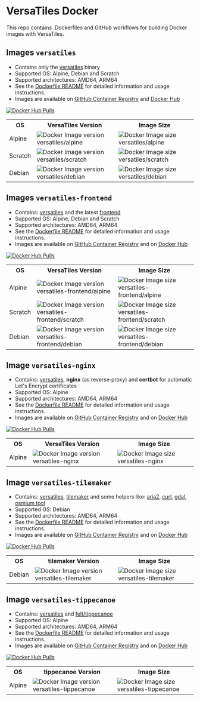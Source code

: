 # VersaTiles Docker

This repo contains .Dockerfiles and GitHub workflows for building Docker images with VersaTiles.

## Images `versatiles`

- Contains only the [versatiles](https://github.com/versatiles-org/versatiles-rs) binary
- Supported OS: Alpine, Debian and Scratch
- Supported architectures: AMD64, ARM64
- See the [Dockerfile README](versatiles/README.md) for detailed information and usage instructions.
- Images are available on [GitHub Container Registry](https://github.com/versatiles-org/versatiles-docker/pkgs/container/versatiles) and [Docker Hub](https://hub.docker.com/r/versatiles/versatiles)


[![Docker Hub Pulls](https://img.shields.io/docker/pulls/versatiles/versatiles)](https://hub.docker.com/r/versatiles/versatiles)

<table>
<tr>
	<th>OS</th>
	<th>VersaTiles Version</th>
	<th>Image Size</th>
</tr>
<tr>
	<td>Alpine</td>
	<td><img src="https://img.shields.io/docker/v/versatiles/versatiles/alpine?label=" alt="Docker Image version versatiles/alpine"></td>
	<td><img src="https://img.shields.io/docker/image-size/versatiles/versatiles/alpine?label=" alt="Docker Image size versatiles/alpine"></td>
</tr>
<tr>
	<td>Scratch</td>
	<td><img src="https://img.shields.io/docker/v/versatiles/versatiles/scratch?label=" alt="Docker Image version versatiles/scratch"></td>
	<td><img src="https://img.shields.io/docker/image-size/versatiles/versatiles/scratch?label=" alt="Docker Image size versatiles/scratch"></td>
</tr>
<tr>
	<td>Debian</td>
	<td><img src="https://img.shields.io/docker/v/versatiles/versatiles/debian?label=" alt="Docker Image version versatiles/debian"></td>
	<td><img src="https://img.shields.io/docker/image-size/versatiles/versatiles/debian?label=" alt="Docker Image size versatiles/debian"></td>
</tr>
</table>

## Images `versatiles-frontend`

- Contains: [versatiles](https://github.com/versatiles-org/versatiles-rs) and the latest [frontend](https://github.com/versatiles-org/versatiles-frontend)
- Supported OS: Alpine, Debian and Scratch
- Supported architectures: AMD64, ARM64
- See the [Dockerfile README](versatiles-frontend/README.md) for detailed information and usage instructions.
- Images are available on [GitHub Container Registry](https://github.com/versatiles-org/versatiles-docker/pkgs/container/versatiles-frontend) and on [Docker Hub](https://hub.docker.com/r/versatiles/versatiles-frontend)


[![Docker Hub Pulls](https://img.shields.io/docker/pulls/versatiles/versatiles-frontend)](https://hub.docker.com/r/versatiles/versatiles-frontend)

<table>
<tr>
	<th>OS</th>
	<th>VersaTiles Version</th>
	<th>Image Size</th>
</tr>
<tr>
	<td>Alpine</td>
	<td><img src="https://img.shields.io/docker/v/versatiles/versatiles-frontend/alpine?label=" alt="Docker Image version versatiles-frontend/alpine"></td>
	<td><img src="https://img.shields.io/docker/image-size/versatiles/versatiles-frontend/alpine?label=" alt="Docker Image size versatiles-frontend/alpine"></td>
</tr>
<tr>
	<td>Scratch</td>
	<td><img src="https://img.shields.io/docker/v/versatiles/versatiles-frontend/scratch?label=" alt="Docker Image version versatiles-frontend/scratch"></td>
	<td><img src="https://img.shields.io/docker/image-size/versatiles/versatiles-frontend/scratch?label=" alt="Docker Image size versatiles-frontend/scratch"></td>
</tr>
<tr>
	<td>Debian</td>
	<td><img src="https://img.shields.io/docker/v/versatiles/versatiles-frontend/debian?label=" alt="Docker Image version versatiles-frontend/debian"></td>
	<td><img src="https://img.shields.io/docker/image-size/versatiles/versatiles-frontend/debian?label=" alt="Docker Image size versatiles-frontend/debian"></td>
</tr>
</table>

## Image `versatiles-nginx`

- Contains: [versatiles](https://github.com/versatiles-org/versatiles-rs), **nginx** (as reverse‑proxy) and **certbot** for automatic Let's Encrypt certificates  
- Supported OS: Alpine  
- Supported architectures: AMD64, ARM64  
- See the [Dockerfile README](versatiles-nginx/README.md) for detailed information and usage instructions.  
- Images are available on [GitHub Container Registry](https://github.com/versatiles-org/versatiles-docker/pkgs/container/versatiles-nginx) and on [Docker Hub](https://hub.docker.com/r/versatiles/versatiles-nginx)

[![Docker Hub Pulls](https://img.shields.io/docker/pulls/versatiles/versatiles-nginx)](https://hub.docker.com/r/versatiles/versatiles-nginx)

<table>
<tr>
	<th>OS</th>
	<th>VersaTiles Version</th>
	<th>Image Size</th>
</tr>
<tr>
	<td>Alpine</td>
	<td><img src="https://img.shields.io/docker/v/versatiles/versatiles-nginx/latest?label=" alt="Docker Image version versatiles-nginx"></td>
	<td><img src="https://img.shields.io/docker/image-size/versatiles/versatiles-nginx/latest?label=" alt="Docker Image size versatiles-nginx"></td>
</tr>
</table>

## Image `versatiles-tilemaker`

- Contains: [versatiles](https://github.com/versatiles-org/versatiles-rs), [tilemaker](https://github.com/systemed/tilemaker) and some helpers like: [aria2](https://aria2.github.io), [curl](https://curl.se/), [gdal](https://gdal.org), [osmium tool](https://osmcode.org/osmium-tool/)
- Supported OS: Debian
- Supported architectures: AMD64, ARM64
- See the [Dockerfile README](versatiles-tilemaker/README.md) for detailed information and usage instructions.
- Images are available on [GitHub Container Registry](https://github.com/versatiles-org/versatiles-docker/pkgs/container/versatiles-tilemaker) and on [Docker Hub](https://hub.docker.com/r/versatiles/versatiles-tilemaker)

[![Docker Hub Pulls](https://img.shields.io/docker/pulls/versatiles/versatiles-tilemaker)](https://hub.docker.com/r/versatiles/versatiles-tilemaker)

<table>
<tr>
	<th>OS</th>
	<th>tilemaker Version</th>
	<th>Image Size</th>
</tr>
<tr>
	<td>Debian</td>
	<td><img src="https://img.shields.io/docker/v/versatiles/versatiles-tilemaker/latest?label=" alt="Docker Image version versatiles-tilemaker"></td>
	<td><img src="https://img.shields.io/docker/image-size/versatiles/versatiles-tilemaker/latest?label=" alt="Docker Image size versatiles-tilemaker"></td>
</tr>
</table>

## Image `versatiles-tippecanoe`

- Contains: [versatiles](https://github.com/versatiles-org/versatiles-rs) and [felt/tippecanoe](https://github.com/felt/tippecanoe)
- Supported OS: Alpine
- Supported architectures: AMD64, ARM64
- See the [Dockerfile README](versatiles-tippecanoe/README.md) for detailed information and usage instructions.
- Images are available on [GitHub Container Registry](https://github.com/versatiles-org/versatiles-docker/pkgs/container/versatiles-tippecanoe) and on [Docker Hub](https://hub.docker.com/r/versatiles/versatiles-tippecanoe)

[![Docker Hub Pulls](https://img.shields.io/docker/pulls/versatiles/versatiles-tippecanoe)](https://hub.docker.com/r/versatiles/versatiles-tippecanoe)

<table>
<tr>
	<th>OS</th>
	<th>tippecanoe Version</th>
	<th>Image Size</th>
</tr>
<tr>
	<td>Alpine</td>
	<td><img src="https://img.shields.io/docker/v/versatiles/versatiles-tippecanoe/latest?label=" alt="Docker Image version versatiles-tippecanoe"></td>
	<td><img src="https://img.shields.io/docker/image-size/versatiles/versatiles-tippecanoe/latest?label=" alt="Docker Image size versatiles-tippecanoe"></td>
</tr>
</table>
